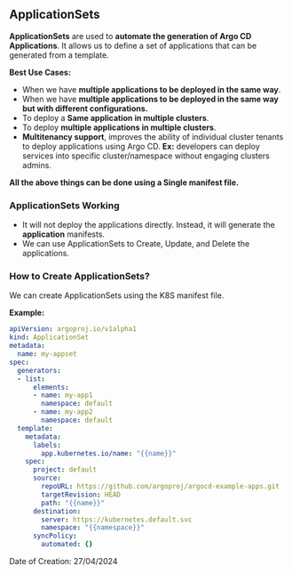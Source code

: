 ## ApplicationSets

**ApplicationSets** are used to **automate the generation of Argo CD Applications**. It allows us to define a set of applications that can be generated from a template. 

**Best Use Cases:**

- When we have **multiple applications to be deployed in the same way**.
- When we have **multiple applications to be deployed in the same way but with different configurations.**
- To deploy a **Same application in multiple clusters**.
- To deploy **multiple applications in multiple clusters**.
- **Multitenancy support**, improves the ability of individual cluster tenants to deploy applications using Argo CD. **Ex:** developers can deploy services into specific cluster/namespace without engaging clusters admins.

**All the above things can be done using a Single manifest file.**

### ApplicationSets Working

- It will not deploy the applications directly. Instead, it will generate the **application** manifests.
- We can use ApplicationSets to Create, Update, and Delete the applications.

### How to Create ApplicationSets?

We can create ApplicationSets using the K8S manifest file.

**Example:**

```yaml
apiVersion: argoproj.io/v1alpha1
kind: ApplicationSet
metadata:
  name: my-appset
spec:
  generators:
  - list:
      elements:
      - name: my-app1
        namespace: default
      - name: my-app2
        namespace: default
  template:
    metadata:
      labels:
        app.kubernetes.io/name: "{{name}}"
    spec:
      project: default
      source:
        repoURL: https://github.com/argoproj/argocd-example-apps.git
        targetRevision: HEAD
        path: "{{name}}"
      destination:
        server: https://kubernetes.default.svc
        namespace: "{{namespace}}"
      syncPolicy:
        automated: {}
```

Date of Creation: 27/04/2024